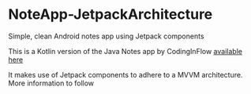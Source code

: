 # NoteApp-JetpackArchitecture
Simple, clean Android notes app using Jetpack components


This is a Kotlin version of the Java Notes app by CodingInFlow [available here](https://www.youtube.com/watch?v=ARpn-1FPNE4&list=PLrnPJCHvNZuDihTpkRs6SpZhqgBqPU118&index=1)


It makes use of Jetpack components to adhere to a MVVM architecture. More information to follow 
